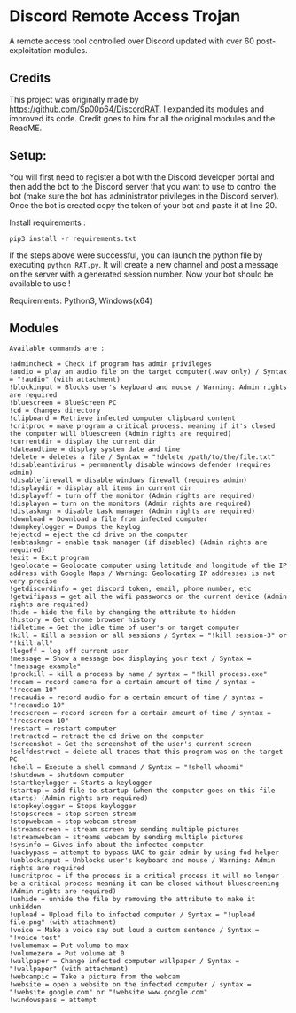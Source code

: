 # Discord Remote Access Trojan

A remote access tool controlled over Discord updated with over 60 post-exploitation modules.

## Credits
This project was originally made by https://github.com/Sp00p64/DiscordRAT. I expanded its modules and improved its code.
Credit goes to him for all the original modules and the ReadME. 

## Setup:
You will first need to register a bot with the Discord developer portal and then add the bot to the Discord server that you want to use to control the bot (make sure the bot has administrator privileges in the Discord server).
Once the bot is created copy the token of your bot and paste it at line 20.

Install requirements :
```
pip3 install -r requirements.txt
```
If the steps above were successful, you can launch the python file by executing ```python RAT.py```. It will create a new channel and post a message on the server with a generated session number.
Now your bot should be available to use ! 

Requirements:
Python3, Windows(x64)

## Modules
```
Available commands are :

!admincheck = Check if program has admin privileges
!audio = play an audio file on the target computer(.wav only) / Syntax = "!audio" (with attachment)
!blockinput = Blocks user's keyboard and mouse / Warning: Admin rights are required
!bluescreen = BlueScreen PC
!cd = Changes directory
!clipboard = Retrieve infected computer clipboard content
!critproc = make program a critical process. meaning if it's closed the computer will bluescreen (Admin rights are required)
!currentdir = display the current dir
!dateandtime = display system date and time
!delete = deletes a file / Syntax = "!delete /path/to/the/file.txt"
!disableantivirus = permanently disable windows defender (requires admin)
!disablefirewall = disable windows firewall (requires admin)
!displaydir = display all items in current dir
!displayoff = turn off the monitor (Admin rights are required)
!displayon = turn on the monitors (Admin rights are required)
!distaskmgr = disable task manager (Admin rights are required)
!download = Download a file from infected computer
!dumpkeylogger = Dumps the keylog
!ejectcd = eject the cd drive on the computer
!enbtaskmgr = enable task manager (if disabled) (Admin rights are required)
!exit = Exit program
!geolocate = Geolocate computer using latitude and longitude of the IP address with Google Maps / Warning: Geolocating IP addresses is not very precise
!getdiscordinfo = get discord token, email, phone number, etc
!getwifipass = get all the wifi passwords on the current device (Admin rights are required)
!hide = hide the file by changing the attribute to hidden
!history = Get chrome browser history
!idletime = Get the idle time of user's on target computer
!kill = Kill a session or all sessions / Syntax = "!kill session-3" or "!kill all"
!logoff = log off current user
!message = Show a message box displaying your text / Syntax = "!message example"
!prockill = kill a process by name / syntax = "!kill process.exe"
!recam = record camera for a certain amount of time / syntax = "!reccam 10"
!recaudio = record audio for a certain amount of time / syntax = "!recaudio 10"
!recscreen = record screen for a certain amount of time / syntax = "!recscreen 10"
!restart = restart computer
!retractcd = retract the cd drive on the computer
!screenshot = Get the screenshot of the user's current screen
!selfdestruct = delete all traces that this program was on the target PC
!shell = Execute a shell command / Syntax = "!shell whoami"
!shutdown = shutdown computer
!startkeylogger = Starts a keylogger
!startup = add file to startup (when the computer goes on this file starts) (Admin rights are required)
!stopkeylogger = Stops keylogger
!stopscreen = stop screen stream
!stopwebcam = stop webcam stream
!streamscreen = stream screen by sending multiple pictures
!streamwebcam = streams webcam by sending multiple pictures
!sysinfo = Gives info about the infected computer
!uacbypass = attempt to bypass UAC to gain admin by using fod helper
!unblockinput = Unblocks user's keyboard and mouse / Warning: Admin rights are required
!uncritproc = if the process is a critical process it will no longer be a critical process meaning it can be closed without bluescreening (Admin rights are required)
!unhide = unhide the file by removing the attribute to make it unhidden
!upload = Upload file to infected computer / Syntax = "!upload file.png" (with attachment)
!voice = Make a voice say out loud a custom sentence / Syntax = "!voice test"
!volumemax = Put volume to max
!volumezero = Put volume at 0
!wallpaper = Change infected computer wallpaper / Syntax = "!wallpaper" (with attachment)
!webcampic = Take a picture from the webcam
!website = open a website on the infected computer / syntax = "!website google.com" or "!website www.google.com"
!windowspass = attempt
```
